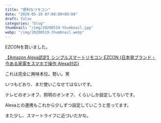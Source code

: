 ```yaml
---
title: "便利なリモコン"
date: "2020-05-19 07:00:00+09:00"
draft: false
categories: "blog"
thumbnail: "/img/20200519-thumbnail.jpg"
webp: "/img/20200519-thumbnail.webp"
---
```


EZCONを買いました。

[【Amazon Alexa認定】シンプルスマートリモコン EZCON (日本発ブランド・今ある家電をスマホで操作 Alexa対応)](https://www.amazon.co.jp/dp/B081YVVM7R?th=1)

これは完全に興味本位。勢い。笑

いつもどおり、まだ使いこなせてはないです。

テレビのオンオフ、照明のオンオフ、くらいしか設定してないです。

Alexaとの連携もこれから少しずつ設定していこうと思ってます。

また少し、スマートライフに近づいたかな。